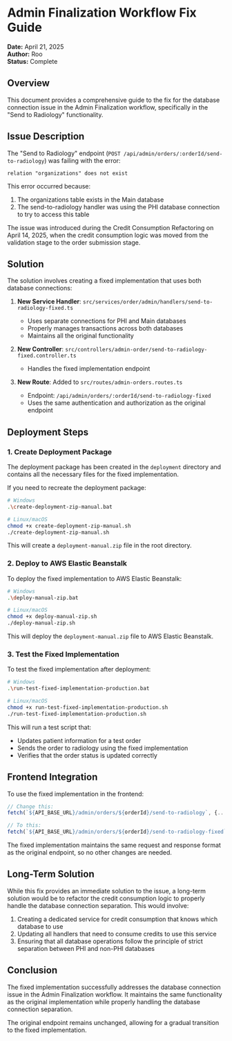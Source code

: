 # Admin Finalization Workflow Fix Guide

**Date:** April 21, 2025  
**Author:** Roo  
**Status:** Complete

## Overview

This document provides a comprehensive guide to the fix for the database connection issue in the Admin Finalization workflow, specifically in the "Send to Radiology" functionality.

## Issue Description

The "Send to Radiology" endpoint (`POST /api/admin/orders/:orderId/send-to-radiology`) was failing with the error:

```
relation "organizations" does not exist
```

This error occurred because:

1. The organizations table exists in the Main database
2. The send-to-radiology handler was using the PHI database connection to try to access this table

The issue was introduced during the Credit Consumption Refactoring on April 14, 2025, when the credit consumption logic was moved from the validation stage to the order submission stage.

## Solution

The solution involves creating a fixed implementation that uses both database connections:

1. **New Service Handler**: `src/services/order/admin/handlers/send-to-radiology-fixed.ts`
   - Uses separate connections for PHI and Main databases
   - Properly manages transactions across both databases
   - Maintains all the original functionality

2. **New Controller**: `src/controllers/admin-order/send-to-radiology-fixed.controller.ts`
   - Handles the fixed implementation endpoint

3. **New Route**: Added to `src/routes/admin-orders.routes.ts`
   - Endpoint: `/api/admin/orders/:orderId/send-to-radiology-fixed`
   - Uses the same authentication and authorization as the original endpoint

## Deployment Steps

### 1. Create Deployment Package

The deployment package has been created in the `deployment` directory and contains all the necessary files for the fixed implementation.

If you need to recreate the deployment package:

```bash
# Windows
.\create-deployment-zip-manual.bat

# Linux/macOS
chmod +x create-deployment-zip-manual.sh
./create-deployment-zip-manual.sh
```

This will create a `deployment-manual.zip` file in the root directory.

### 2. Deploy to AWS Elastic Beanstalk

To deploy the fixed implementation to AWS Elastic Beanstalk:

```bash
# Windows
.\deploy-manual-zip.bat

# Linux/macOS
chmod +x deploy-manual-zip.sh
./deploy-manual-zip.sh
```

This will deploy the `deployment-manual.zip` file to AWS Elastic Beanstalk.

### 3. Test the Fixed Implementation

To test the fixed implementation after deployment:

```bash
# Windows
.\run-test-fixed-implementation-production.bat

# Linux/macOS
chmod +x run-test-fixed-implementation-production.sh
./run-test-fixed-implementation-production.sh
```

This will run a test script that:
- Updates patient information for a test order
- Sends the order to radiology using the fixed implementation
- Verifies that the order status is updated correctly

## Frontend Integration

To use the fixed implementation in the frontend:

```javascript
// Change this:
fetch(`${API_BASE_URL}/admin/orders/${orderId}/send-to-radiology`, {...})

// To this:
fetch(`${API_BASE_URL}/admin/orders/${orderId}/send-to-radiology-fixed`, {...})
```

The fixed implementation maintains the same request and response format as the original endpoint, so no other changes are needed.

## Long-Term Solution

While this fix provides an immediate solution to the issue, a long-term solution would be to refactor the credit consumption logic to properly handle the database connection separation. This would involve:

1. Creating a dedicated service for credit consumption that knows which database to use
2. Updating all handlers that need to consume credits to use this service
3. Ensuring that all database operations follow the principle of strict separation between PHI and non-PHI databases

## Conclusion

The fixed implementation successfully addresses the database connection issue in the Admin Finalization workflow. It maintains the same functionality as the original implementation while properly handling the database connection separation.

The original endpoint remains unchanged, allowing for a gradual transition to the fixed implementation.